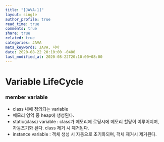 ```yaml
---
title: "[JAVA-1]"
layout: single
author_profile: true
read_time: true
comments: true
share: true
related: true
categories: JAVA
meta_keywords: JAVA, 자바
date: 2020-08-22 20:10:00 -0400
last_modified_at: 2020-08-22T20:10:00+08:00
---
```


# Variable LifeCycle

### member variable

- class 내에 정의되는 variable
- 메모리 영역 중 heap에 생성된다.
- static(class) variable : class가 메모리에 로딩시에 메모리 할당이 이루어지며, 자동초기화 된다. class 제거 시 제거된다.
- instance variable : 객체 생성 시 자동으로 초기화되며, 객체 제거시 제거된다.
